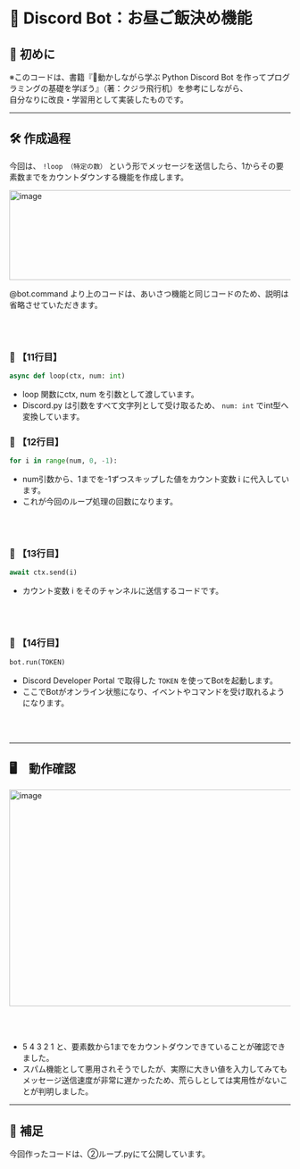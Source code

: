 # 🤖 Discord Bot：お昼ご飯決め機能

## 🔰 初めに  
※このコードは、書籍『📘動かしながら学ぶ Python Discord Bot を作ってプログラミングの基礎を学ぼう』（著：クジラ飛行机）を参考にしながら、  
自分なりに改良・学習用として実装したものです。

---

## 🛠 作成過程  
今回は、 `!loop （特定の数）` という形でメッセージを送信したら、1からその要素数までをカウントダウンする機能を作成します。

<img width="816" height="161" alt="image" src="https://github.com/user-attachments/assets/b5ee58c3-be7c-4e46-896f-b521552e4999" />



@bot.command より上のコードは、あいさつ機能と同じコードのため、説明は省略させていただきます。

<br></br>

### 📗 【11行目】

```python
async def loop(ctx, num: int)
```

- loop 関数にctx, num を引数として渡しています。
- Discord.py は引数をすべて文字列として受け取るため、 `num: int`  でint型へ変換しています。


### 📗 【12行目】

```python
for i in range(num, 0, -1):
```

- num引数から、1までを-1ずつスキップした値をカウント変数 i に代入しています。
- これが今回のループ処理の回数になります。

<br></br>

### 📗 【13行目】

```python
await ctx.send(i)
```

- カウント変数 i をそのチャンネルに送信するコードです。

<br></br>


### 📗 【14行目】

```python
bot.run(TOKEN)
```

- Discord Developer Portal で取得した `TOKEN` を使ってBotを起動します。
- ここでBotがオンライン状態になり、イベントやコマンドを受け取れるようになります。

<br></br>

---

## 🖥️　動作確認

<img width="1114" height="388" alt="image" src="https://github.com/user-attachments/assets/d8f52ba0-1bf7-4e17-9203-c7a3249d8adc" />


<br></br>

- 5 4 3 2 1 と、要素数から1までをカウントダウンできていることが確認できました。
- スパム機能として悪用されそうでしたが、実際に大きい値を入力してみてもメッセージ送信速度が非常に遅かったため、荒らしとしては実用性がないことが判明しました。

---

## 📌 補足
今回作ったコードは、➁ループ.pyにて公開しています。
